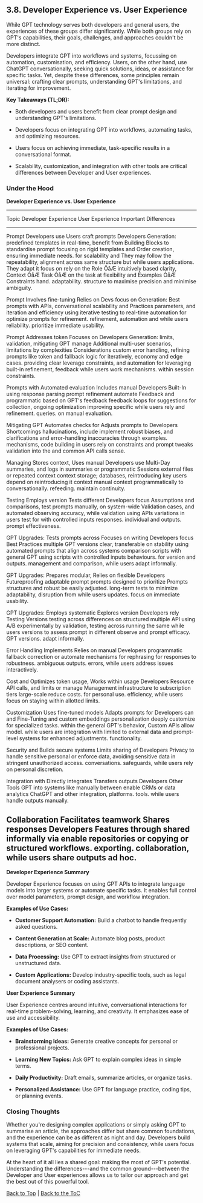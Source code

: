 <a name="top"></a>

## 3.8. Developer Experience vs. User Experience

While GPT technology serves both developers and general users, the
experiences of these groups differ significantly. While both groups rely
on GPT\'s capabilities, their goals, challenges, and approaches couldn't
be more distinct.

Developers integrate GPT into workflows and systems, focussing on
automation, customisation, and efficiency. Users, on the other hand, use
ChatGPT conversationally, seeking quick solutions, ideas, or assistance
for specific tasks. Yet, despite these differences, some principles
remain universal: crafting clear prompts, understanding GPT's
limitations, and iterating for improvement.

**Key Takeaways (TL;DR):**

-   Both developers and users benefit from clear prompt design and
    understanding GPT's limitations.

-   Developers focus on integrating GPT into workflows, automating
    tasks, and optimizing resources.

-   Users focus on achieving immediate, task-specific results in a
    conversational format.

-   Scalability, customization, and integration with other tools are
    critical differences between Developer and User experiences.

### Under the Hood

**Developer Experience vs. User Experience**

  ----------------------------------------------------------------------------
  Topic            Developer Experience   User Experience     Important
                                                              Differences
  ---------------- ---------------------- ------------------- ----------------
  Prompt           Developers use         Users craft prompts Developers
  Generation:      predefined templates   in real-time,       benefit from
  Building Blocks  to standardise prompt  focusing on         rigid templates
  and Order        creation, ensuring     immediate needs.    for
                   scalability and        They may follow the repeatability,
                   alignment across       same structure but  while users
                   applications. They     adapt it            focus on
                   rely on the Role ÔåÆ     intuitively based   clarity,
                   Context ÔåÆ Task ÔåÆ       on the task at      flexibility and
                   Examples ÔåÆ Constraints hand.               adaptability.
                   structure to maximise
                   precision and minimise
                   ambiguity.

  Prompt           Involves fine-tuning   Relies on           Devs focus on
  Generation: Best prompts with APIs,     conversational      scalability and
  Practices        parameters, and        iteration and       efficiency using
                   iterative testing to   real-time           automation for
                   optimize prompts for   refinement.         refinement,
                   automation and                             while users
                   reliability.                               prioritize
                                                              immediate
                                                              usability.

  Prompt           Addresses token        Focuses on          Developers
  Generation:      limits, validation,    mitigating GPT      manage
  Additional       multi-user scenarios,  limitations by      complexities
  Considerations   custom error handling, refining prompts    like token
                   and fallback logic for iteratively,        economy and
                   edge cases.            providing clear     leverage
                                          constraints, and    automation for
                                          leveraging built-in refinement,
                                          feedback            while users work
                                          mechanisms.         within session
                                                              constraints.

  Prompts with     Automated evaluation   Includes manual     Developers
  Built-In         using response parsing prompt refinement   automate
  Feedback         and programmatic       based on GPT's      feedback
                   feedback loops for     suggestions for     collection,
                   ongoing optimization   improving specific  while users rely
                   and refinement.        queries.            on manual
                                                              evaluation.

  Mitigating GPT   Automates checks for   Adjusts prompts to  Developers
  Shortcomings     hallucinations,        include             implement robust
                   biases, and            clarifications and  error-handling
                   inaccuracies through   examples.           mechanisms,
                   code building in                           users rely on
                   constraints and                            prompt tweaks
                   validation into the                        and common
                   API calls                                  sense.

  Managing         Stores context,        Uses manual         Developers use
  Multi-Day        summaries, and logs in summaries or        programmatic
  Sessions         external files or      repeated context    context storage;
                   databases,             reintroducing key   users depend on
                   reintroducing it       context             manual context
                   programmatically to    conversationally.   refeeding.
                   maintain continuity.

  Testing          Employs version        Tests different     Developers focus
  Assumptions and  comparisons, test      prompts manually,   on system-wide
  Validation       cases, and automated   observing           accuracy, while
                   validation using APIs  variations in       users test for
                   with controlled inputs responses.          individual
                   and outputs.                               prompt
                                                              effectiveness.

  GPT Upgrades:    Tests prompts across   Focuses on writing  Developers focus
  Best Practices   multiple GPT versions  clear, transferable on stability
                   using automated        prompts that align  across systems
                   comparison scripts     with general GPT    using scripts
                   with controlled inputs behaviours.         for version
                   and outputs.                               management and
                                                              comparison,
                                                              while users
                                                              adapt
                                                              informally.

  GPT Upgrades:    Prepares modular,      Relies on flexible  Developers
  Futureproofing   adaptable prompt       prompts designed to prioritize
  Prompts          structures and robust  be easily adjusted. long-term
                   tests to minimize                          adaptability,
                   disruption from                            while users
                   updates.                                   focus on
                                                              immediate
                                                              usability.

  GPT Upgrades:    Employs systematic     Explores version    Developers rely
  Testing Versions testing across         differences         on structured
                   multiple API using A/B experimentally by   validation,
                   testing across         running the same    while users
                   versions to assess     prompt in different observe and
                   prompt efficacy.       GPT versions.       adapt
                                                              informally.

  Error Handling   Implements             Relies on manual    Developers
                   programmatic fallback  correction or       automate
                   mechanisms for         rephrasing for      responses to
                   robustness.            ambiguous outputs.  errors, while
                                                              users address
                                                              issues
                                                              interactively.

  Cost and         Optimizes token usage, Works within usage  Developers
  Resource         API calls, and         limits or           manage
  Management       infrastructure to      subscription tiers  large-scale
                   reduce costs.          for personal use.   efficiency,
                                                              while users
                                                              focus on staying
                                                              within allotted
                                                              limits.

  Customization    Uses fine-tuned models Adapts prompts for  Developers can
  and Fine-Tuning  and custom embeddings  personalization     deeply customize
                   for specialized tasks. within the general  GPT's behavior,
                   Custom APIs allow      model.              while users are
                   integration with                           limited to
                   external data and                          prompt-level
                   systems for enhanced                       adjustments.
                   functionality.

  Security and     Builds secure systems  Limits sharing of   Developers
  Privacy          to handle sensitive    personal or         enforce
                   data, avoiding         sensitive data in   stringent
                   unauthorized access.   conversations.      safeguards,
                                                              while users rely
                                                              on personal
                                                              discretion.

  Integration with Directly integrates    Transfers outputs   Developers
  Other Tools      GPT into systems like  manually between    enable
                   CRMs or data analytics ChatGPT and other   integration,
                   platforms.             tools.              while users
                                                              handle outputs
                                                              manually.

  Collaboration    Facilitates teamwork   Shares responses    Developers
  Features         through shared         informally via      enable
                   repositories or        copying or          structured
                   workflows.             exporting.          collaboration,
                                                              while users
                                                              share outputs ad
                                                              hoc.
  ----------------------------------------------------------------------------

**Developer Experience Summary**

Developer Experience focuses on using GPT APIs to integrate language
models into larger systems or automate specific tasks. It enables full
control over model parameters, prompt design, and workflow integration.

**Examples of Use Cases:**

-   **Customer Support Automation:** Build a chatbot to handle
    frequently asked questions.

-   **Content Generation at Scale:** Automate blog posts, product
    descriptions, or SEO content.

-   **Data Processing:** Use GPT to extract insights from structured or
    unstructured data.

-   **Custom Applications:** Develop industry-specific tools, such as
    legal document analysers or coding assistants.

**User Experience Summary**

User Experience centres around intuitive, conversational interactions
for real-time problem-solving, learning, and creativity. It emphasizes
ease of use and accessibility.

**Examples of Use Cases:**

-   **Brainstorming Ideas:** Generate creative concepts for personal or
    professional projects.

-   **Learning New Topics:** Ask GPT to explain complex ideas in simple
    terms.

-   **Daily Productivity:** Draft emails, summarize articles, or
    organize tasks.

-   **Personalized Assistance:** Use GPT for language practice, coding
    tips, or planning events.

### Closing Thoughts

Whether you're designing complex applications or simply asking GPT to
summarise an article, the approaches differ but share common
foundations, and the experience can be as different as night and day.
Developers build systems that scale, aiming for precision and
consistency, while users focus on leveraging GPT's capabilities for
immediate needs.

At the heart of it all lies a shared goal: making the most of GPT's
potential. Understanding the differences---and the common
ground---between the Developer and User experiences allows us to tailor
our approach and get the best out of this powerful tool.


[Back to Top](#top) | [Back to the ToC](../ReadMe.md)